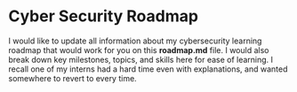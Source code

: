 # Cyber Security Roadmap

I would like to update all information about my cybersecurity learning roadmap that would work for you on this **roadmap.md** file. I would also break down key milestones, topics, and skills here for ease of learning. I recall one of my interns had a hard time even with explanations, and wanted somewhere to revert to every time.